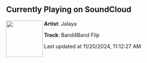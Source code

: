 ## Currently Playing on SoundCloud

[<img align="left" width="100" src="https://i1.sndcdn.com/artworks-usKl5rzOxuhj5N46-aDZN0A-t500x500.jpg">](https://soundcloud.com/jalayamusic/band4band-flip?in=saxurn/sets/chopped)

**Artist**: Jalaya 

**Track**: Band4Band Flip

Last updated at 11/20/2024, 11:12:27 AM
